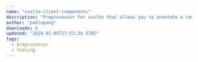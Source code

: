 ```yaml
---
name: "svelte-client-components"
description: "Preprocessor for svelte that allows you to annotate a component as a client component with the extension `.client.svelte`"
author: "pablopang"
downloads: 6
updated: "2024-01-05T17:53:34.370Z"
tags: 
  - preprocessor
  - tooling
---
```

